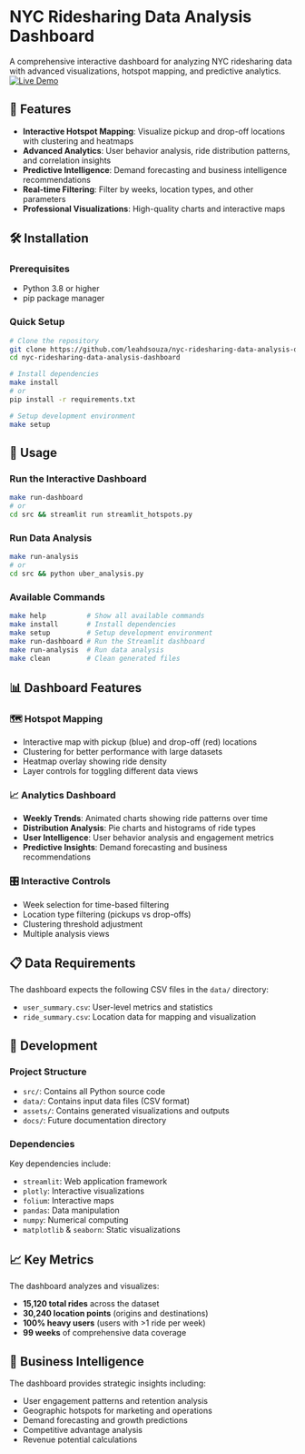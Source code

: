 # NYC Ridesharing Data Analysis Dashboard

A comprehensive interactive dashboard for analyzing NYC ridesharing data with advanced visualizations, hotspot mapping, and predictive analytics.
[![Live Demo](https://img.shields.io/badge/Live%20Demo-Streamlit-brightgreen?style=for-the-badge&logo=streamlit)]([https://your-demo-link.com](https://leahdsouza-nyc-ridesharing.streamlit.app/))

## 🚀 Features

- **Interactive Hotspot Mapping**: Visualize pickup and drop-off locations with clustering and heatmaps
- **Advanced Analytics**: User behavior analysis, ride distribution patterns, and correlation insights
- **Predictive Intelligence**: Demand forecasting and business intelligence recommendations
- **Real-time Filtering**: Filter by weeks, location types, and other parameters
- **Professional Visualizations**: High-quality charts and interactive maps


## 🛠️ Installation

### Prerequisites
- Python 3.8 or higher
- pip package manager

### Quick Setup
```bash
# Clone the repository
git clone https://github.com/leahdsouza/nyc-ridesharing-data-analysis-dashboard.git
cd nyc-ridesharing-data-analysis-dashboard

# Install dependencies
make install
# or
pip install -r requirements.txt

# Setup development environment
make setup
```

## 🚀 Usage

### Run the Interactive Dashboard
```bash
make run-dashboard
# or
cd src && streamlit run streamlit_hotspots.py
```

### Run Data Analysis
```bash
make run-analysis
# or
cd src && python uber_analysis.py
```

### Available Commands
```bash
make help          # Show all available commands
make install       # Install dependencies
make setup         # Setup development environment
make run-dashboard # Run the Streamlit dashboard
make run-analysis  # Run data analysis
make clean         # Clean generated files
```

## 📊 Dashboard Features

### 🗺️ Hotspot Mapping
- Interactive map with pickup (blue) and drop-off (red) locations
- Clustering for better performance with large datasets
- Heatmap overlay showing ride density
- Layer controls for toggling different data views

### 📈 Analytics Dashboard
- **Weekly Trends**: Animated charts showing ride patterns over time
- **Distribution Analysis**: Pie charts and histograms of ride types
- **User Intelligence**: User behavior analysis and engagement metrics
- **Predictive Insights**: Demand forecasting and business recommendations

### 🎛️ Interactive Controls
- Week selection for time-based filtering
- Location type filtering (pickups vs drop-offs)
- Clustering threshold adjustment
- Multiple analysis views

## 📋 Data Requirements

The dashboard expects the following CSV files in the `data/` directory:
- `user_summary.csv`: User-level metrics and statistics
- `ride_summary.csv`: Location data for mapping and visualization

## 🔧 Development

### Project Structure
- `src/`: Contains all Python source code
- `data/`: Contains input data files (CSV format)
- `assets/`: Contains generated visualizations and outputs
- `docs/`: Future documentation directory

### Dependencies
Key dependencies include:
- `streamlit`: Web application framework
- `plotly`: Interactive visualizations
- `folium`: Interactive maps
- `pandas`: Data manipulation
- `numpy`: Numerical computing
- `matplotlib` & `seaborn`: Static visualizations

## 📈 Key Metrics

The dashboard analyzes and visualizes:
- **15,120 total rides** across the dataset
- **30,240 location points** (origins and destinations)
- **100% heavy users** (users with >1 ride per week)
- **99 weeks** of comprehensive data coverage

## 🎯 Business Intelligence

The dashboard provides strategic insights including:
- User engagement patterns and retention analysis
- Geographic hotspots for marketing and operations
- Demand forecasting and growth predictions
- Competitive advantage analysis
- Revenue potential calculations

